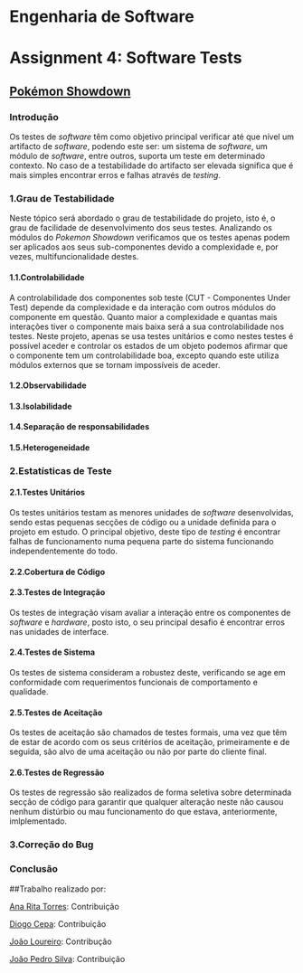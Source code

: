 # **Engenharia de Software**
# Assignment 4: Software Tests

## [Pokémon Showdown](https://www.pokemonshowdown.com)

### Introdução
 Os testes de *software* têm como objetivo principal verificar até que nível um artifacto de *software*, podendo este ser: um sistema de *software*, um módulo de *software*, entre outros, suporta um teste em determinado contexto. No caso de a testabilidade do artifacto ser elevada significa que é mais simples encontrar erros e falhas através de *testing*. 

### 1.Grau de Testabilidade

 Neste tópico será abordado o grau de testabilidade do projeto, isto é, o grau de facilidade de desenvolvimento dos seus testes. 
 Analizando os módulos do *Pokemon Showdown* verificamos que os testes apenas podem ser aplicados aos seus sub-componentes devido a complexidade e, por vezes, multifuncionalidade destes.

#### 1.1.Controlabilidade
 A controlabilidade dos componentes sob teste (CUT - Componentes Under Test) depende da complexidade e da interação com outros módulos do componente em questão. Quanto maior a complexidade e quantas mais interações tiver o componente mais baixa será a sua controlabilidade nos testes. 
 Neste projeto, apenas se usa testes unitários e como nestes testes é possível aceder e controlar os estados de um objeto podemos afirmar que o componente tem um controlabilidade boa, excepto quando este utiliza módulos externos que se tornam impossíveis de aceder.

#### 1.2.Observabilidade

#### 1.3.Isolabilidade
#### 1.4.Separação de responsabilidades
#### 1.5.Heterogeneidade

### 2.Estatísticas de Teste

#### 2.1.Testes Unitários
Os testes unitários testam as menores unidades de *software* desenvolvidas, sendo estas pequenas secções de código ou a unidade definida para o projeto em estudo. O principal objetivo, deste tipo de *testing* é encontrar falhas de funcionamento numa pequena parte do sistema funcionando independentemente do todo.

#### 2.2.Cobertura de Código

#### 2.3.Testes de Integração
Os testes de integração visam avaliar a interação entre os componentes de *software* e *hardware*, posto isto, o seu principal desafio é encontrar erros nas unidades de interface.

#### 2.4.Testes de Sistema
Os testes de sistema consideram a robustez deste, verificando se age em conformidade com requerimentos funcionais de comportamento e qualidade.

#### 2.5.Testes de Aceitação
Os testes de aceitação são chamados de testes formais, uma vez que têm de estar de acordo com os seus critérios de aceitação, primeiramente e de seguida, são alvo de uma aceitação ou não por parte do cliente final.

#### 2.6.Testes de Regressão
Os testes de regressão são realizados de forma seletiva sobre determinada secção de código para garantir que qualquer alteração neste não causou nenhum distúrbio ou mau funcionamento do que estava, anteriormente, imlplementado.

### 3.Correção do Bug

### Conclusão

##Trabalho realizado por:

[Ana Rita Torres](https://github.com/AnaRitaTorres): Contribuição 

[Diogo Cepa](https://github.com/dcepa95): Contribuição 

[João Loureiro](https://github.com/Katchau): Contribução 

[João Pedro Silva](https://github.com/joaosilva22): Contribuição 
